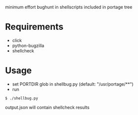 
minimum effort bughunt in shellscripts included in portage tree

# Requirements

* click
* python-bugzilla
* shellcheck


# Usage

* set PORTDIR glob in shellbug.py (default: "/usr/portage/**")
* run

```
$ ./shellbug.py
```

output.json will contain shellcheck results
